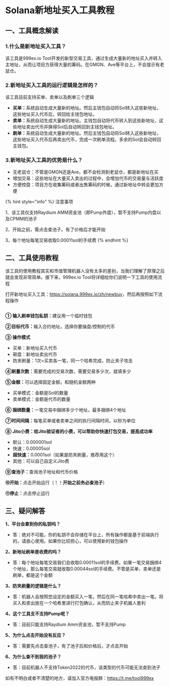 # Solana新地址买入工具教程

## 一、工具概念解读

### 1.什么是新地址买入工具？

该工具是999ex.io Tool开发的新型交易工具，通过生成大量新的地址买入并转入主地址，从而让项目方获得大量的筹码。在GMGN、Ave等平台上，不会提示有老鼠仓。

### 2.新地址买入工具的运行逻辑是怎样的？

该工具目前支持买单、卖单以及刷单三个逻辑

* **买单：**&#x7CFB;统自动生成大量新的地址。然后主钱包自动将Sol转入这些新地址，这些地址买入代币后，转回给主钱包地址。
* **卖单：**&#x7CFB;统自动生成大量新的地址。主钱包自动将代币转入到这些新地址，这些地址卖出代币并换得Sol后自动转回到主钱包地址。
* **刷单：**&#x7CFB;统自动生成大量新的地址。然后主钱包自动将Sol转入这些新地址，这些地址买入代币后再卖出代币，完成一次刷单流程。多余的Sol会自动转回主钱包。

### 3.新地址买入工具的优势是什么？

* 无老鼠仓：不管是GMGN还是Ave，都不会检测到老鼠仓，都是新地址在买
* 增加交易：这些地址在大量买入卖出的过程中，会增加代币的交易量与活跃度
* 方便控盘：项目方在收集筹码或者出售筹码的时候，通过新地址中转会更加方便

{% hint style="info" %}
注意事项

1、该工具仅支持Raydium AMM资金池（即Pump外盘），暂不支持Pump内盘以及CPMM的池子

2、开始之前，需点击查池子。有了价格后才能开始

3、每个地址每笔交易收取0.00011sol的手续费
{% endhint %}

## 二、工具使用教程

该工具的使用教程其实和市值管理机器人没有太多的差别，当我们理解了原理之后就会发现非常简单。接下来，999ex.io Tool将详细给你们说明一下工具的使用流程

打开新地址买入工具：<https://solana.999ex.io/zh/newbuy>，然后再按照如下流程操作

<figure><img src="https://1885923539-files.gitbook.io/~/files/v0/b/gitbook-x-prod.appspot.com/o/spaces%2FnmLBiMxr5iATgeZGW8in%2Fuploads%2F8Zp7RzGbKLXC7qQ7s2Wv%2F1.%E6%B5%81%E7%A8%8B.jpg?alt=media&#x26;token=c733b1ab-fd1d-49c0-a911-416d16a4d8dd" alt=""><figcaption></figcaption></figure>

**① 输入刷单钱包私钥：**&#x5EFA;议用一个临时钱包

**②目标代币：**&#x8F93;入合约地址，选择你要操盘/控制的代币

**③ 操作模式**

* 买单：新地址买入代币
* 砸盘：新地址卖出代币
* 防夹刷量：1次=买卖各一笔，同一个哈希完成，防止夹子攻击

**④刷量次数：**&#x9700;要完成的交易次数，需要交易多少次，就填多少

**⑤金额：**&#x53EF;以选择固定金额，和随机金额两种

* 买单模式：金额是Sol的数量
* 卖单模式：金额是代币的数量

**⑥ 捆绑数量：**&#x4E00;笔交易中捆绑多少个地址，最多捆绑4个地址

**⑦时间间隔：**&#x6BCF;笔买单或者卖单之间的执行间隔时间，以秒为单位

**⑧ Jito小费：给Jito验证者的小费，可以帮助你快速打包交易，提高成功率**

* 默认：0.000001sol
* 快速：0.00005sol
* **超快速：**&#x30;.0001sol（如果是防夹刷量，推荐用这个）
* 其他：可以自己自定义Jito费

**⑨查池子：**&#x67E5;询池子地址和代币价格

**⑩开始：**&#x70B9;击开始运行（！！**开始之前务必查池子**）

**⑪停止：**&#x70B9;击停止运行

## 三、疑问解答 <a href="#yi-wen-jie-da" id="yi-wen-jie-da"></a>

**1、平台会拿到你的私钥吗？**

* 答：绝对不可能，你的私钥不会存储在平台上，所有操作都是基于前端执行的，请放心使用。如果你比较担心，可以使用新的钱包操作

**2、新地址刷单是收费的吗？**

* 答：每个地址每笔交易我们会收取0.00011sol的手续费。如果一笔交易捆绑4个地址，那么每笔交易就收取0.00044sol的手续费。不管是买单、卖单还是刷单，都是这个金额

**3、防夹刷量的逻辑是什么？**

* 答：机器人会按照您设定的金额买入一笔，然后在同一笔哈希中卖出一笔。将买入和卖出放在一个哈希里进行打包确认，从而防止夹子机器人套利

**4、这个工具支不支持Pump呢？**

* 答：目前只能支持Raydium Amm资金池，暂不支持Pump

**5、为什么点击开始没有反应？**

* 答：需要先点击查池子，有了池子后和价格后，才点击开始

**6、为什么查不到我的池子？**

* 答：目前机器人不支持Token2022的代币，该类型的代币可能无法查到池子

如有不明白或者不清楚的地方，请加入官方电报群：<https://t.me/tool999ex>
